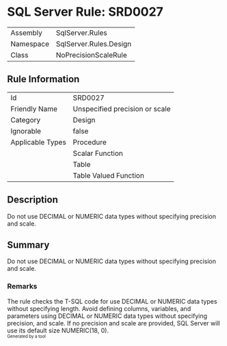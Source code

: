 ﻿# SQL Server Rule: SRD0027
  
|    |    |
|----|----|
| Assembly | SqlServer.Rules |
| Namespace | SqlServer.Rules.Design |
| Class | NoPrecisionScaleRule |
  
## Rule Information
  
|    |    |
|----|----|
| Id | SRD0027 |
| Friendly Name | Unspecified precision or scale  |
| Category | Design |
| Ignorable | false |
| Applicable Types | Procedure  |
|   | Scalar Function |
|   | Table |
|   | Table Valued Function |
  
## Description
  
Do not use DECIMAL or NUMERIC data types without specifying precision and scale.
  
## Summary
  
Do not use DECIMAL or NUMERIC data types without specifying precision and scale.
  
### Remarks
  
The rule checks the T-SQL code for use <c>DECIMAL</c> or <c>NUMERIC</c> data types without
specifying length. Avoid defining columns, variables, and parameters using 
<c>DECIMAL</c> or <c>NUMERIC</c> data types without specifying precision, and scale. If no
precision and scale are provided, SQL Server will use its default size <c>NUMERIC(18, 0)</c>.  
<sub><sup>Generated by a tool</sup></sub>
